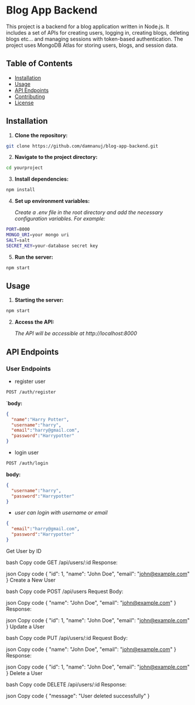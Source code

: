 # Blog App Backend

This project is a backend for a blog application written in Node.js. It includes a set of APIs for creating users, logging in, creating blogs, deleting blogs etc... and managing sessions with token-based authentication. The project uses MongoDB Atlas for storing users, blogs, and session data.

## Table of Contents

- [Installation](#installation)
- [Usage](#usage)
- [API Endpoints](#api-endpoints)
- [Contributing](#contributing)
- [License](#license)

## Installation

1. **Clone the repository:**
  ```bash
  git clone https://github.com/damnanuj/blog-app-backend.git
```
2. **Navigate to the project directory:**

  ```bash
  cd yourproject
   ```
3. **Install dependencies:**
 ```bash
 npm install
  ```

4. **Set up environment variables:**

   *Create a .env file in the root directory and add the necessary configuration 
    variables. For example:*
  ```bash
  PORT=8000
  MONGO_URI=your mongo uri
  SALT=salt
  SECRET_KEY=your-database secret key
  ```
5. **Run the server:**

 ```bash
 npm start
```

## Usage 
1. **Starting the server:**

  ```bash
  npm start
   ```
2. **Access the API:**
 
    *The API will be accessible at http://localhost:8000*

## API Endpoints

### User Endpoints
- register user

 ```bash
 POST /auth/register
   ```
 `**body:**

   ```json
  {
     "name":"Harry Potter",
     "username":"harry",
     "email":"harry@gmail.com",
     "password":"Harrypotter"
  } 
   ```

- login user

 ```bash
 POST /auth/login
   ```
**body:**

   ```json
  {
     "username":"harry",
     "password":"Harrypotter"
  }    
  ```
   - *user can login with username or email*
   ```json
  {
     "email":"harry@gmail.com",
     "password":"Harrypotter"
  }    
  ```
Get User by ID

bash
Copy code
GET /api/users/:id
Response:

json
Copy code
{
  "id": 1,
  "name": "John Doe",
  "email": "john@example.com"
}
Create a New User

bash
Copy code
POST /api/users
Request Body:

json
Copy code
{
  "name": "John Doe",
  "email": "john@example.com"
}
Response:

json
Copy code
{
  "id": 1,
  "name": "John Doe",
  "email": "john@example.com"
}
Update a User

bash
Copy code
PUT /api/users/:id
Request Body:

json
Copy code
{
  "name": "John Doe",
  "email": "john@example.com"
}
Response:

json
Copy code
{
  "id": 1,
  "name": "John Doe",
  "email": "john@example.com"
}
Delete a User

bash
Copy code
DELETE /api/users/:id
Response:

json
Copy code
{
  "message": "User deleted successfully"
}
